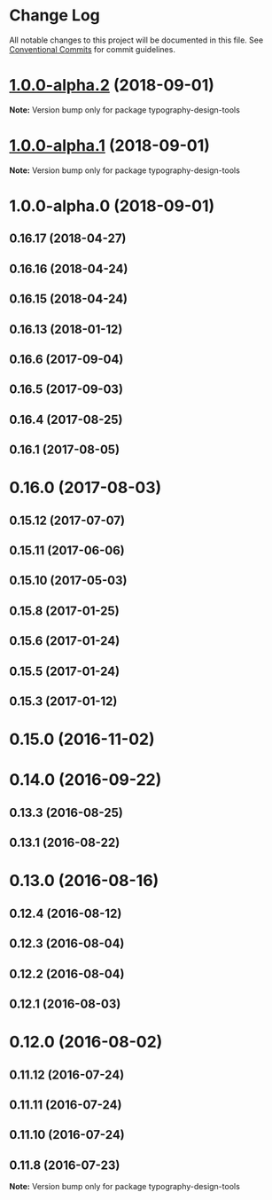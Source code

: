 # Change Log

All notable changes to this project will be documented in this file.
See [Conventional Commits](https://conventionalcommits.org) for commit guidelines.

<a name="1.0.0-alpha.2"></a>
# [1.0.0-alpha.2](https://github.com/KyleAMathews/typography.js/compare/typography-design-tools@1.0.0-alpha.1...typography-design-tools@1.0.0-alpha.2) (2018-09-01)

**Note:** Version bump only for package typography-design-tools





<a name="1.0.0-alpha.1"></a>
# [1.0.0-alpha.1](https://github.com/KyleAMathews/typography.js/compare/typography-design-tools@1.0.0-alpha.0...typography-design-tools@1.0.0-alpha.1) (2018-09-01)

**Note:** Version bump only for package typography-design-tools





<a name="1.0.0-alpha.0"></a>
# 1.0.0-alpha.0 (2018-09-01)



<a name="0.16.17"></a>
## 0.16.17 (2018-04-27)



<a name="0.16.16"></a>
## 0.16.16 (2018-04-24)



<a name="0.16.15"></a>
## 0.16.15 (2018-04-24)



<a name="0.16.13"></a>
## 0.16.13 (2018-01-12)



<a name="0.16.6"></a>
## 0.16.6 (2017-09-04)



<a name="0.16.5"></a>
## 0.16.5 (2017-09-03)



<a name="0.16.4"></a>
## 0.16.4 (2017-08-25)



<a name="0.16.1"></a>
## 0.16.1 (2017-08-05)



<a name="0.16.0"></a>
# 0.16.0 (2017-08-03)



<a name="0.15.12"></a>
## 0.15.12 (2017-07-07)



<a name="0.15.11"></a>
## 0.15.11 (2017-06-06)



<a name="0.15.10"></a>
## 0.15.10 (2017-05-03)



<a name="0.15.8"></a>
## 0.15.8 (2017-01-25)



<a name="0.15.6"></a>
## 0.15.6 (2017-01-24)



<a name="0.15.5"></a>
## 0.15.5 (2017-01-24)



<a name="0.15.3"></a>
## 0.15.3 (2017-01-12)



<a name="0.15.0"></a>
# 0.15.0 (2016-11-02)



<a name="0.14.0"></a>
# 0.14.0 (2016-09-22)



<a name="0.13.3"></a>
## 0.13.3 (2016-08-25)



<a name="0.13.1"></a>
## 0.13.1 (2016-08-22)



<a name="0.13.0"></a>
# 0.13.0 (2016-08-16)



<a name="0.12.4"></a>
## 0.12.4 (2016-08-12)



<a name="0.12.3"></a>
## 0.12.3 (2016-08-04)



<a name="0.12.2"></a>
## 0.12.2 (2016-08-04)



<a name="0.12.1"></a>
## 0.12.1 (2016-08-03)



<a name="0.12.0"></a>
# 0.12.0 (2016-08-02)



<a name="0.11.12"></a>
## 0.11.12 (2016-07-24)



<a name="0.11.11"></a>
## 0.11.11 (2016-07-24)



<a name="0.11.10"></a>
## 0.11.10 (2016-07-24)



<a name="0.11.8"></a>
## 0.11.8 (2016-07-23)

**Note:** Version bump only for package typography-design-tools
